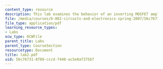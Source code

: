 ```yaml
---
content_type: resource
description: This lab examines the behavior of an inverting MOSFET amplifier.
file: /media/courses/6-002-circuits-and-electronics-spring-2007/56c767318f89cccd7448ac5e8af375bf_lab2.pdf
file_type: application/pdf
learning_resource_types:
- Labs
ocw_type: OCWFile
parent_title: Labs
parent_type: CourseSection
resourcetype: Document
title: lab2.pdf
uid: 56c76731-8f89-cccd-7448-ac5e8af375bf
---
```


